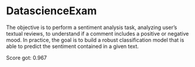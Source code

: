 # DatascienceExam

The objective is to perform a sentiment analysis task, analyzing user’s textual reviews, to understand if a comment includes a positive or negative mood.
In practice, the goal is to build a robust classification model that is able to predict the sentiment contained in a given text.

Score got: 0.967
